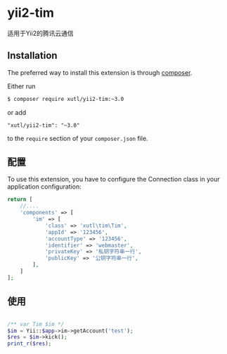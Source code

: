 # yii2-tim
适用于Yii2的腾讯云通信

## Installation

The preferred way to install this extension is through [composer](http://getcomposer.org/download/).

Either run

```bash
$ composer require xutl/yii2-tim:~3.0
```

or add

```
"xutl/yii2-tim": "~3.0"
```

to the `require` section of your `composer.json` file.

配置
----

To use this extension, you have to configure the Connection class in your application configuration:

```php
return [
    //....
    'components' => [
        'im' => [
            'class' => 'xutl\tim\Tim',
            'appId' => '123456',
            'accountType' => '123456',
            'identifier' => 'webmaster',
            'privateKey' => '私钥字符串一行',
            'publicKey' => '公钥字符串一行',
        ],
    ]
];
```

使用
----

```php

/** var Tim $im */
$im = Yii::$app->im->getAccount('test');
$res = $im->kick();
print_r($res);
```

